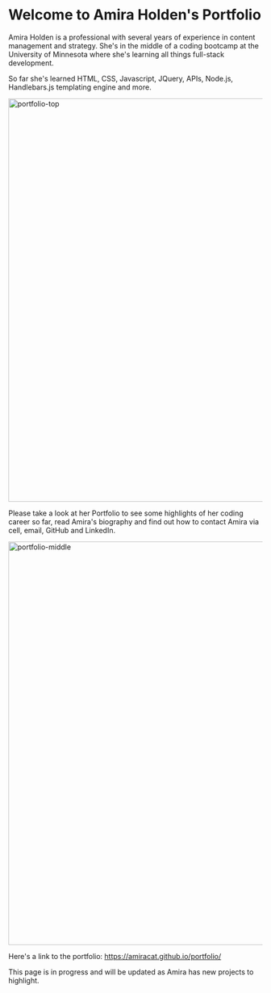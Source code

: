 # Welcome to Amira Holden's Portfolio

Amira Holden is a professional with several years of experience in content management and strategy. She's in the middle of a coding bootcamp at the University of Minnesota where she's learning all things full-stack development. 

So far she's learned HTML, CSS, Javascript, JQuery, APIs, Node.js, Handlebars.js templating engine and more. 

<img width="800" alt="portfolio-top" src="https://user-images.githubusercontent.com/80497167/120933426-bc970880-c6bf-11eb-9f26-c51efb9b6afb.png">

Please take a look at her Portfolio to see some highlights of her coding career so far, read Amira's biography and find out how to contact Amira via cell, email, GitHub and LinkedIn.

<img width="800" alt="portfolio-middle" src="https://user-images.githubusercontent.com/80497167/120933428-c15bbc80-c6bf-11eb-8d26-d966a2920b18.png">

Here's a link to the portfolio: https://amiracat.github.io/portfolio/

This page is in progress and will be updated as Amira has new projects to highlight.
